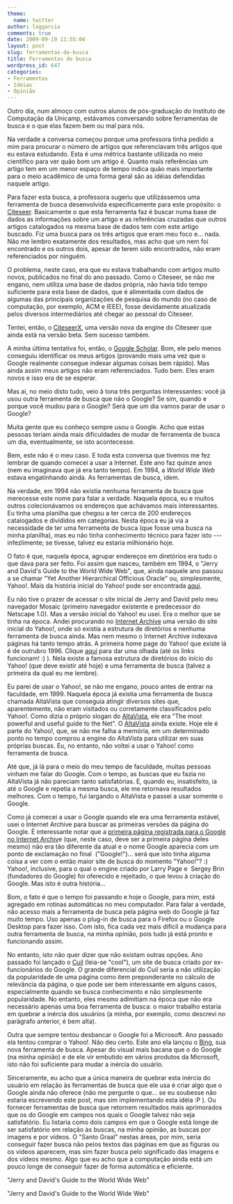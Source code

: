 ```yaml
---
theme:
  name: twitter
author: laggarcia
comments: true
date: 2009-09-19 11:55:04
layout: post
slug: ferramentas-de-busca
title: Ferramentas de busca
wordpress_id: 647
categories:
- Ferramentas
- Idéias
- Opinião
---
```


Outro dia, num almoço com outros alunos de pós-graduação do Instituto de Computação da Unicamp, estávamos conversando sobre ferramentas de busca e o que elas fazem bem ou mal para nós.

Na verdade a conversa começou porque uma professora tinha pedido a mim para procurar o número de artigos que referenciavam três artigos que eu estava estudando. Esta é uma métrica bastante utilizada no meio científico para ver quão bom um artigo é. Quanto mais referências um artigo tem em um menor espaço de tempo indica quão mais importante para o meio acadêmico de uma forma geral são as idéias defendidas naquele artigo.

Para fazer esta busca, a professora sugeriu que utilizássemos uma ferramenta de busca desenvolvida especificamente para este propósito: o [Citeseer](http://citeseer.ist.psu.edu/). Basicamente o que esta ferramenta faz é buscar numa base de dados as informações sobre um artigo e as referências cruzadas que outros artigos catalogados na mesma base de dados tem com este artigo buscado. Fiz uma busca para os três artigos que eram meu foco e... nada. Não me lembro exatamente dos resultados, mas acho que um nem foi encontrado e os outros dois, apesar de terem sido encontrados, não eram referenciados por ninguém.

O problema, neste caso, era que eu estava trabalhando com artigos muito novos, publicados no final do ano passado. Como o Citeseer, se não me engano, nem utiliza uma base de dados própria, não havia tido tempo suficiente para esta base de dados, que é alimentada com dados de algumas das principais organizações de pesquisa do mundo (no caso de computação, por exemplo, ACM e IEEE), fosse devidamente atualizada pelos diversos intermediários até chegar ao pessoal do Citeseer.

Tentei, então, o [CiteseerX](http://citeseerx.ist.psu.edu/), uma versão nova da engine do Citeseer que ainda está na versão beta. Sem sucesso também.

A minha última tentativa foi, então, o [Google Scholar](http://scholar.google.com/). Bom, ele pelo menos conseguiu identificar os meus artigos (provando mais uma vez que o Google realmente consegue indexar algumas coisas bem rápido). Mas ainda assim meus artigos não eram referenciados. Tudo bem. Eles eram novos e isso era de se esperar.

Mas ai, no meio disto tudo, veio à tona três perguntas interessantes: você já usou outra ferramenta de busca que não o Google? Se sim, quando e porque você mudou para o Google? Será que um dia vamos parar de usar o Google?

Muita gente que eu conheço sempre usou o Google. Acho que estas pessoas teriam ainda mais dificuldades de mudar de ferramenta de busca um dia, eventualmente, se isto acontecesse.

Bem, este não é o meu caso. E toda esta conversa que tivemos me fez lembrar de quando comecei a usar a Internet. Este ano faz quinze anos (nem eu imaginava que já era tanto tempo). Em 1994, a _World Wide Web_ estava engatinhando ainda. As ferramentas de busca, idem.

Na verdade, em 1994 não existia nenhuma ferramenta de busca que merecesse este nome para falar a verdade. Naquela época, eu e muitos outros colecionávamos os endereços que achávamos mais interessantes. Eu tinha uma planilha que chegou a ter cerca de 200 endereços catalogados e divididos em categorias. Nesta época eu já via a necessidade de ter uma ferramenta de busca (que fosse uma busca na minha planilha), mas eu não tinha conhecimento técnico para fazer isto --- infezlimente; se tivesse, talvez eu estaria milhionário hoje.

O fato é que, naquela época, agrupar endereços em diretórios era tudo o que dava para ser feito. Foi assim que nasceu, também em 1994, o "Jerry and David's Guide to the World Wide Web", que, ainda naquele ano passou a se chamar "Yet Another Hierarchical Officious Oracle" ou, simplesmente, Yahoo!. Mais da história inicial do Yahoo! pode ser encontrada [aqui](http://docs.yahoo.com/info/misc/history.html).

Eu não tive o prazer de acessar o site inicial de Jerry and David pelo meu navegador Mosaic (primeiro navegador existente e predecessor do Netscape 1.0). Mas a versão inicial do Yahoo! eu usei. Era o melhor que se tinha na época. Andei procurando no [Internet Archive](http://www.archive.org/index.php) uma versão do site inicial do Yahoo!, onde só existia a estrutura de diretórios e nenhuma ferramenta de busca ainda. Mas nem mesmo o Internet Archive indexava páginas há tanto tempo atrás. A primeira home page do Yahoo! que existe lá é de outrubro 1996. Clique [aqui](http://web.archive.org/web/19961017235908/http://www2.yahoo.com/) para dar uma olhada (até os links funcionam! :) ). Nela existe a famosa estrutura de diretórios do início do Yahoo! (que deve existir até hoje) e uma ferramenta de busca (talvez a primeira da qual eu me lembre).

Eu parei de usar o Yahoo!, se não me engano, pouco antes de entrar na faculdade, em 1999. Naquela época já existia uma ferramenta de busca chamada AltaVista que conseguia atingir diversos sites que, aparentemente, não eram visitados ou corretamente classificados pelo Yahoo!. Como dizia o próprio slogan do [AltaVista](http://web.archive.org/web/19990125093146/www.altavista.com/), ele era "The most powerful and useful guide to the Net". O [AltaVista](http://www.altavista.com) ainda existe. Hoje ele é parte do Yahoo!, que, se não me falha a memória, em um determinado ponto no tempo comprou a engine do AltaVista para utilizar em suas próprias buscas. Eu, no entanto, não voltei a usar o Yahoo! como ferramenta de busca.

Até que, já lá para o meio do meu tempo de faculdade, muitas pessoas vinham me falar do Google. Com o tempo, as buscas que eu fazia no AltaVista já não pareciam tanto satisfatórias. E, quando eu, insatisfeito, ia até o Google e repetia a mesma busca, ele me retornava resultados melhores. Com o tempo, fui largando o AltaVista e passei a usar somente o Google.

Como já comecei a usar o Google quando ele era uma ferramenta estável, usei o Internet Archive para buscar as primeiras versões da página do Google. É interessante notar que a [primeira página registrada para o Google no Internet Archiv](http://web.archive.org/web/19981111183552/google.stanford.edu/)e (que, neste caso, deve ser a primeira página deles mesmo) não era tão diferente da atual e o nome Google aparecia com um ponto de exclamação no final  ("Google!")... será que isto tinha alguma coisa a ver com o então maior site de busca do momento "Yahoo!"? :) Yahoo!, inclusive, para o qual o engine criado por Larry Page e  Sergey Brin (fundadores do Google) foi oferecido e rejeitado, o que levou à criação do Google. Mas isto é outra história...

Bom, o fato é que o tempo foi passando e hoje o Google, para mim, está agregado em rotinas automáticas no meu computador. Para falar a verdade, não acesso mais a ferramenta de busca pela página web do Google já faz muito tempo. Uso apenas o plug-in de busca para o Firefox ou o Google Desktop para fazer isso. Com isto, fica cada vez mais difícil a mudança para outra ferramenta de busca, na minha opinião, pois tudo já está pronto e funcionando assim.

No entanto, isto não quer dizer que não existam outras opções. Ano passado foi lançado o [Cuil](http://www.cuil.com/) (leia-se "cool"), um site de busca criado por ex-funcionários do Google. O grande diferencial do Cuil seria a não utilização da popularidade de uma página como item preponderante no cálculo de relevância da página, o que pode ser bem interessante em alguns casos, especialmente quando se busca conhecimento e não simplesmente popularidade. No entanto, eles mesmo adimitiam na época que não era necessário apenas uma boa ferramenta de busca: o maior trabalho estaria em quebrar a inércia dos usuários (a minha, por exemplo, como descrevi no parágrafo anterior, é bem alta).

Outra que sempre tentou desbancar o Google foi a Microsoft. Ano passado ela tentou comprar o Yahoo!. Não deu certo. Este ano ela lançou o [Bing](http://www.bing.com/), sua nova ferramenta de busca. Apesar do visual mais bacana que o do Google (na minha opinião) e de ele vir embutido em vários produtos da Microsoft, isto não foi suficiente para mudar a inércia do usuário.

Sinceramente, eu acho que a única maneira de quebrar esta inércia do usuário em relação às ferramentas de busca que ele usa é criar algo que o Google ainda não oferece (não me pergunte o que... se eu soubesse não estaria escrevendo este post, mas sim implementando esta idéia :P ). Ou fornecer ferramentas de busca que retornem resultados mais aprimorados que os do Google em campos nos quais o Google talvez não seja satisfatório. Eu listaria como dois campos em que o Google está longe de ser satisfatório em relação às buscas, na minha opinião, as buscas por imagens e por vídeos. O "Santo Graal" nestas áreas, por mim, seria conseguir fazer busca não pelos textos das páginas em que as figuras ou os vídeos aparecem, mas sim fazer busca pelo significado das imagens e dos vídeos mesmo. Algo que eu acho que a computação ainda está um pouco longe de conseguir fazer de forma automática e eficiente.




"Jerry and David's Guide to the World Wide Web"

"Jerry and David's Guide to the World Wide Web"
